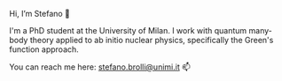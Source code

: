 Hi, I’m Stefano 👋

I'm a PhD student at the University of Milan. 
I work with quantum many-body theory applied to ab initio nuclear physics, specifically the Green's function approach.
 

You can reach me here: stefano.brolli@unimi.it 📫
